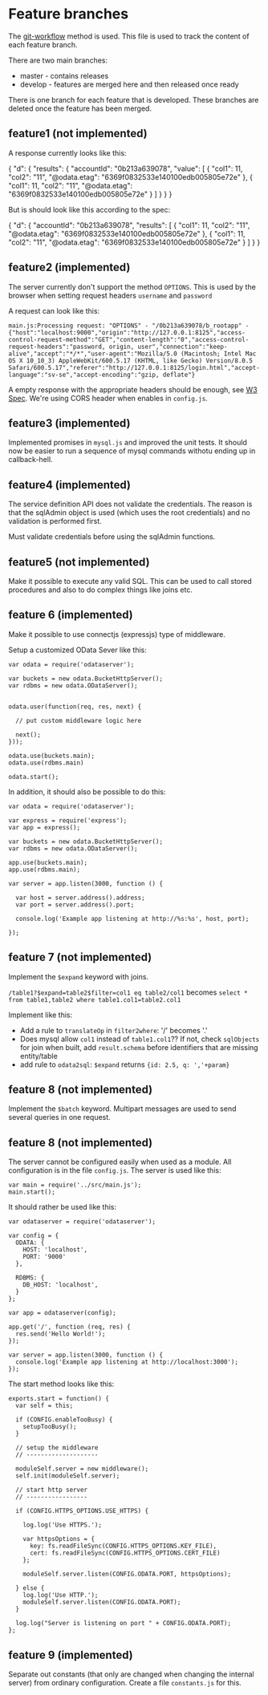 Feature branches
================

The [git-workflow](http://colmsjo.com/Git-Workflow/) method is used.
This file is used to track the content of each feature branch.

There are two main branches:

 * master - contains releases
 * develop - features are merged here and then released once ready

There is one branch for each feature that is developed. These
branches are deleted once the feature has been merged.


feature1 (not implemented)
-------------------------

A response currently looks like this:

{
  "d": {
    "results": {
      "accountId": "0b213a639078",
      "value": [
        {
          "col1": 11,
          "col2": "11",
          "@odata.etag": "6369f0832533e140100edb005805e72e"
        },
        {
          "col1": 11,
          "col2": "11",
          "@odata.etag": "6369f0832533e140100edb005805e72e"
        }
      ]
    }
  }
}

But is should look like this according to the spec:

{
  "d": {
    "accountId": "0b213a639078",
    "results": [
      {
        "col1": 11,
        "col2": "11",
        "@odata.etag": "6369f0832533e140100edb005805e72e"
      },
      {
        "col1": 11,
        "col2": "11",
        "@odata.etag": "6369f0832533e140100edb005805e72e"
      }
    ]
  }
}


feature2 (implemented)
---------------------

The server currently don't support the method `OPTIONS`. This is used by the
browser when setting request headers `username` and `password`

A request can look like this:

```
main.js:Processing request: "OPTIONS" - "/0b213a639078/b_rootapp" - {"host":"localhost:9000","origin":"http://127.0.0.1:8125","access-control-request-method":"GET","content-length":"0","access-control-request-headers":"password, origin, user","connection":"keep-alive","accept":"*/*","user-agent":"Mozilla/5.0 (Macintosh; Intel Mac OS X 10_10_3) AppleWebKit/600.5.17 (KHTML, like Gecko) Version/8.0.5 Safari/600.5.17","referer":"http://127.0.0.1:8125/login.html","accept-language":"sv-se","accept-encoding":"gzip, deflate"}
```

A empty response with the appropriate headers should be enough, see
[W3 Spec](http://www.w3.org/Protocols/rfc2616/rfc2616-sec9.html). We're using
CORS header when enables in `config.js`.


feature3 (implemented)
---------------------

Implemented promises in `mysql.js` and improved the unit tests. It should now
be easier to run a sequence of mysql commands withotu ending up in
callback-hell.


feature4 (implemented)
---------------------

The service definition API does not validate the credentials. The reason is
that the sqlAdmin object is used (which uses the root credentials) and no
validation is performed first.

Must validate credentials before using the sqlAdmin functions.


feature5 (not implemented)
--------------------------

Make it possible to execute any valid SQL. This can be used to call
stored procedures and also to do complex things like joins etc.


feature 6 (implemented)
--------------------------

Make it possible to use connectjs (expressjs) type of middleware.

Setup a customized OData Sever like this:

```
var odata = require('odataserver');

var buckets = new odata.BucketHttpServer();
var rdbms = new odata.ODataServer();


odata.user(function(req, res, next) {

  // put custom middleware logic here

  next();
}));

odata.use(buckets.main);
odata.use(rdbms.main)

odata.start();

```

In addition, it should also be possible to do this:

```
var odata = require('odataserver');

var express = require('express');
var app = express();

var buckets = new odata.BucketHttpServer();
var rdbms = new odata.ODataServer();

app.use(buckets.main);
app.use(rdbms.main);

var server = app.listen(3000, function () {

  var host = server.address().address;
  var port = server.address().port;

  console.log('Example app listening at http://%s:%s', host, port);

});
```

feature 7 (not implemented)
--------------------------

Implement the `$expand` keyword with joins.

`/table1?$expand=table2$filter=col1 eq table2/col1` becomes
`select * from table1,table2 where table1.col1=table2.col1`

Implement like this:

 * Add a rule to `translateOp` in `filter2where`: '/' becomes '.'
  * Does mysql allow `col1` instead of `table1.col1`?? If not, check `sqlObjects`
    for join when built, add `result.schema` before identifiers that are missing
    entity/table
 * add rule to `odata2sql`: `$expand` returns `{id: 2.5, q: ','+param}`


feature 8 (not implemented)
---------------------------

Implement the `$batch` keyword. Multipart messages are used to send several
queries in one request.


feature 8 (not implemented)
--------------------------

The server cannot be configured easily when used as a module. All configuration
is in the file `config.js`. The server is used like this:

```
var main = require('../src/main.js');
main.start();
```

It should rather be used like this:

```
var odataserver = require('odataserver');

var config = {
  ODATA: {
    HOST: 'localhost',
    PORT: '9000'
  },

  RDBMS: {
    DB_HOST: 'localhost',
  }
};

var app = odataserver(config);

app.get('/', function (req, res) {
  res.send('Hello World!');
});

var server = app.listen(3000, function () {
  console.log('Example app listening at http://localhost:3000');  
});

```

The start method looks like this:

```
exports.start = function() {
  var self = this;

  if (CONFIG.enableTooBusy) {
    setupTooBusy();
  }

  // setup the middleware
  // --------------------

  moduleSelf.server = new middleware();
  self.init(moduleSelf.server);

  // start http server
  // -----------------

  if (CONFIG.HTTPS_OPTIONS.USE_HTTPS) {

    log.log('Use HTTPS.');

    var httpsOptions = {
      key: fs.readFileSync(CONFIG.HTTPS_OPTIONS.KEY_FILE),
      cert: fs.readFileSync(CONFIG.HTTPS_OPTIONS.CERT_FILE)
    };

    moduleSelf.server.listen(CONFIG.ODATA.PORT, httpsOptions);

  } else {
    log.log('Use HTTP.');
    moduleSelf.server.listen(CONFIG.ODATA.PORT);
  }

  log.log("Server is listening on port " + CONFIG.ODATA.PORT);
};
```


feature 9 (implemented)
---------------------------

Separate out constants (that only are changed when changing the internal
server) from ordinary configuration. Create a file `constants.js` for this.
